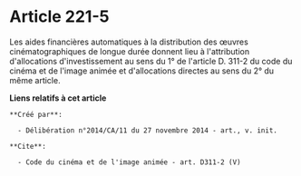 # Article 221-5

Les aides financières automatiques à la distribution des œuvres cinématographiques de longue durée donnent lieu à
l'attribution d'allocations d'investissement au sens du 1° de l'article D. 311-2 du code du cinéma et de l'image animée et
d'allocations directes au sens du 2° du même article.

**Liens relatifs à cet article**

	**Créé par**:

	  - Délibération n°2014/CA/11 du 27 novembre 2014 - art., v. init.

	**Cite**:

	  - Code du cinéma et de l'image animée - art. D311-2 (V)
